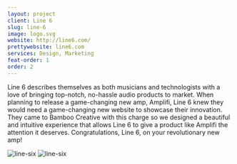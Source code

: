 ```yaml
---
layout: project
client: Line 6
slug: line-6
image: logo.svg 
website: http://line6.com/
prettywebsite: line6.com
services: Design, Marketing
feat-order: 1
order: 2
---
```


Line 6 describes themselves as both musicians and technologists with a love of bringing top-notch, no-hassle audio products to market. When planning to release a game-changing new amp, Amplifi, Line 6 knew they would need a game-changing new website to showcase their innovation. They came to Bamboo Creative with this charge so we designed a beautiful and intuitive experience that allows Line 6 to give a product like Amplifi the attention it deserves. Congratulations, Line 6, on your revolutionary new amp!

![line-six](/images/client-assets/{{page.slug}}/01.jpg)
![line-six](/images/client-assets/{{page.slug}}/02.jpg)